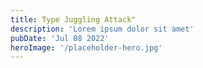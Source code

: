 ```yaml
---
title: Type Juggling Attack"
description: 'Lorem ipsum dolor sit amet'
pubDate: 'Jul 08 2022'
heroImage: '/placeholder-hero.jpg'
---
```

